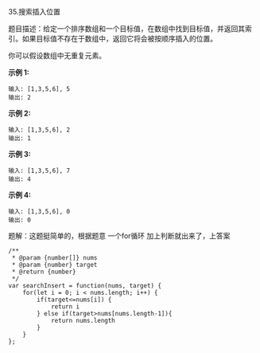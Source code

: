 35.搜索插入位置

题目描述：给定一个排序数组和一个目标值，在数组中找到目标值，并返回其索引。如果目标值不存在于数组中，返回它将会被按顺序插入的位置。

你可以假设数组中无重复元素。

 **示例 1:** 

```
输入: [1,3,5,6], 5
输出: 2
```

 **示例 2:** 

```
输入: [1,3,5,6], 2
输出: 1
```

 **示例 3:** 

```
输入: [1,3,5,6], 7
输出: 4
```

 **示例 4:** 

```
输入: [1,3,5,6], 0
输出: 0
```

题解：这题挺简单的，根据题意 一个for循环  加上判断就出来了，上答案

```
/**
 * @param {number[]} nums
 * @param {number} target
 * @return {number}
 */
var searchInsert = function(nums, target) {
    for(let i = 0; i < nums.length; i++) {
        if(target<=nums[i]) {
            return i
        } else if(target>nums[nums.length-1]){
            return nums.length
        }
    }
};
```

